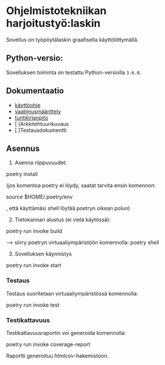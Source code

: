 # Ohjelmistotekniikan harjoitustyö:laskin

Sovellus on työpöytälaskin graafisella käyttöliittymällä. 

##  Python-versio:

Sovelluksen toiminta on testattu Python-versiolla `3.6.0`.

## Dokumentaatio

- [käyttöohje](https://github.com/Doubleneck/ot-harjoitustyo/blob/master/dokumentaatio/kayttoohje.md)  
- [vaatimusmäärittely](https://github.com/Doubleneck/ot-harjoitustyo/blob/master/dokumentaatio/vaatimusmaarittely.md)  
- [tuntikirjanpito](https://github.com/Doubleneck/ot-harjoitustyo/blob/master/dokumentaatio/tuntikirjanpito.md)
- [ ]Arkkitehtuurikuvaus
- [ ]Testausdokumentti

## Asennus

1. Asenna riippuvuudet:

poetry install

(jos komentoa poetry ei löydy, saatat tarvita ensin komennon:

 source $HOME/.poetry/env

, että käyttämäsi shell löytää poetryn oikean polun)

2. Tietokannan alustus (ei vielä käytössä):

poetry run invoke build

--> siirry poetryn virtuaaliympäristöön komennolla: poetry shell

3. Sovelluksen käynnistys

poetry run invoke start

### Testaus

Testaus suoritetaan virtuaaliympäristössä komennolla:

poetry run invoke test

### Testikattavuus

Testikattavuusraportin voi generoida komennolla:

poetry run invoke coverage-report

Raportti generoituu _htmlcov_-hakemistoon.



